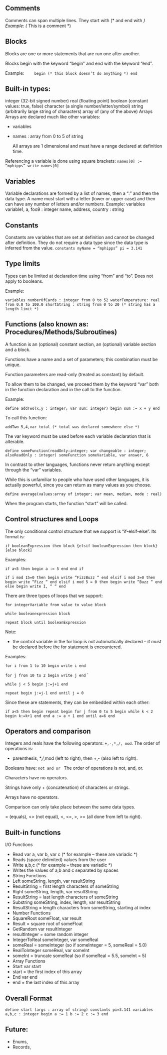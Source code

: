 Comments
-------------------
Comments can span multiple lines. They start with (* and end with *)
Example:
(* This is a comment *)


Blocks
-------------------

Blocks are one or more statements that are run one after another.

Blocks begin with the keyword “begin” and end with the keyword “end”.

Example:
`    begin
(* this block doesn’t do anything *)
end`


Built-in types:
-------------------
integer (32-bit signed number)
real (floating point)
boolean (constant values: true, false)
character (a single number/letter/symbol)
string (arbitrarily large string of characters)
array of (any of the above)
Arrays
Arrays are declared much like other variables:

* variables
* names : array from 0 to 5 of string

  All arrays are 1 dimensional and must have a range declared at definition time.

Referencing a variable is done using square brackets:
`names[0] := “mphipps”
write names[0]`


Variables
-------------------
Variable declarations are formed by a list of names, then a “:” and then the data type. A name must
start with a letter (lower or upper case) and then can have any number of letters and/or numbers.
Example:
variables
variable1, a, foo9 : integer
name, address, country : string


Constants
-------------------
Constants are variables that are set at definition and cannot be changed after definition. They do
not require a data type since the data type is inferred from the value.
`constants
myName = “mphipps”
pi = 3.141`


Type limits
-------------------
Types can be limited at declaration time using “from” and “to”. Does not apply to booleans.

Example:

`variables
numberOfCards : integer from 0 to 52
waterTemperature: real from 0.0 to 100.0
shortString : string from 0 to 20 (* string has a length limit *)`


Functions (also known as: Procedures/Methods/Subroutines)
-------------------
A function is an (optional) constant section, an (optional) variable section and a block.

Functions have a name and a set of parameters; this combination must be unique.

Function parameters are read-only (treated as constant) by default.

To allow them to be changed, we proceed them by the keyword “var” both in the function declaration
and in the call to the function.

Example:

`define addTwo(x,y : integer; var sum: integer)
begin
sum := x + y
end`

To call this function:

`addTwo 5,4,var total (* total was declared somewhere else *)`

The var keyword must be used before each variable declaration that is alterable.

`define someFunction(readOnly:integer; var changeable : integer; alsoReadOnly : integer)
someFunction someVariable, var answer, 6`

In contrast to other languages, functions never return anything except through the “var” variables.

While this is unfamiliar to people who have used other languages, it is actually powerful, since you
can return as many values as you choose.

`define average(values:array of integer; var mean, median, mode : real)`

When the program starts, the function “start” will be called.


Control structures and Loops
-------------------
The only conditional control structure that we support is “if-elsif-else”. Its format is:

`if booleanExpression then block {elsif booleanExpression then block}[else block]`

Examples:

`if a<5 then
begin
a := 5
end
end if`


`if i mod 15=0 then
begin
write “FizzBuzz “
end
elsif i mod 3=0 then
begin
write “Fizz “
end
elsif i mod 5 = 0 then
begin
write “Buzz “
end
else
begin
write I, “ “
end`


There are three types of loops that we support:

`for integerVariable from value to value
block`

`while booleanexpression
block`

`repeat
block
until booleanExpression`


Note:

* the control variable in the for loop is not automatically declared – it must be declared
  before the for statement is encountered.

Examples:

`for i from 1 to 10
begin
write i
end`


`for j from 10 to 2
begin
write j
end`
`

`while j < 5
begin
j:=j+1
end`

`repeat
begin
j:=j-1
end
until j = 0`

Since these are statements, they can be embedded within each other:


`if a<5 then
begin
repeat
begin
for j from 0 to 5
begin
while k < 2
begin
k:=k+1
end
end
a := a + 1
end
until a=6
end`




Operators and comparison
-------------------

Integers and reals have the following operators: `+,-,*,/, mod`.
The order of operations is:

* parenthesis, *,/,mod (left to right), then +,- (also left to right).

Booleans have:
`not
and
or `
The order of operations is not, and, or.

Characters have no operators.

Strings have only + (concatenation) of characters or strings.

Arrays have no operators.

Comparison can only take place between the same data types.

= (equals), <> (not equal), <, <=, >, >= (all done from left to right).

Built-in functions
-------------------

I/O Functions

* Read var a, var b, var c (* for example – these are variadic *)
* Reads (space delimited) values from the user
* Write a,b,c (* for example – these are variadic *)
* Writes the values of a,b and c separated by spaces
* String Functions
* Left someString, length, var resultString
* ResultString = first length characters of someString
* Right someString, length, var resultString
* ResultString = last length characters of someString
* Substring someString, index, length, var resultString
* ResultString = length characters from someString, starting at index
* Number Functions
* SquareRoot someFloat, var result
* Result = square root of someFloat
* GetRandom var resultInteger
* resultInteger = some random integer
* IntegerToReal someInteger, var someReal
* someReal = someInteger  (so if someInteger = 5, someReal = 5.0)
* RealToInteger someReal, var someInt
* someInt = truncate someReal (so if someReal = 5.5, someInt = 5)
* Array Functions
* Start var start
* start = the first index of this array
* End var end
* end = the last index of this array

Overall Format
-------------------
`define start (args : array of string)
constants
pi=3.141
variables
a,b,c : integer
begin
a := 1
b := 2
c := 3
end`

Future:
-------------------

* Enums,
* Records,






